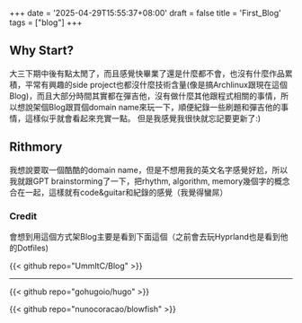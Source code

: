 +++
date = '2025-04-29T15:55:37+08:00'
draft = false
title = 'First_Blog'
tags = ["blog"]
+++

## Why Start?
大三下期中後有點太閒了，而且感覺快畢業了還是什麼都不會，也沒有什麼作品累積，平常有興趣的side project也都沒什麼技術含量(像是搞Archlinux跟現在這個Blog)，而且大部分時間其實都在彈吉他，沒有做什麼其他跟程式相關的事情，所以想說架個Blog跟買個domain name來玩一下，順便紀錄一些刷題和彈吉他的事情，這樣似乎就會看起來充實一點。
但是我感覺我很快就忘記要更新了:)

## Rithmory
我想說要取一個酷酷的domain name，但是不想用我的英文名字感覺好尬，所以我就跟GPT brainstorming了一下，把rhythm, algorithm, memory幾個字的概念合在一起，這樣就有code&guitar和紀錄的感覺（我覺得蠻屌）

### Credit
會想到用這個方式架Blog主要是看到下面這個（之前會去玩Hyprland也是看到他的Dotfiles)

{{< github repo="UmmItC/Blog" >}}

---

{{< github repo="gohugoio/hugo" >}}

{{< github repo="nunocoracao/blowfish" >}}
